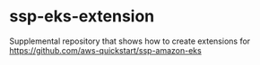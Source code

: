 # ssp-eks-extension
Supplemental repository that shows how to create extensions for https://github.com/aws-quickstart/ssp-amazon-eks
